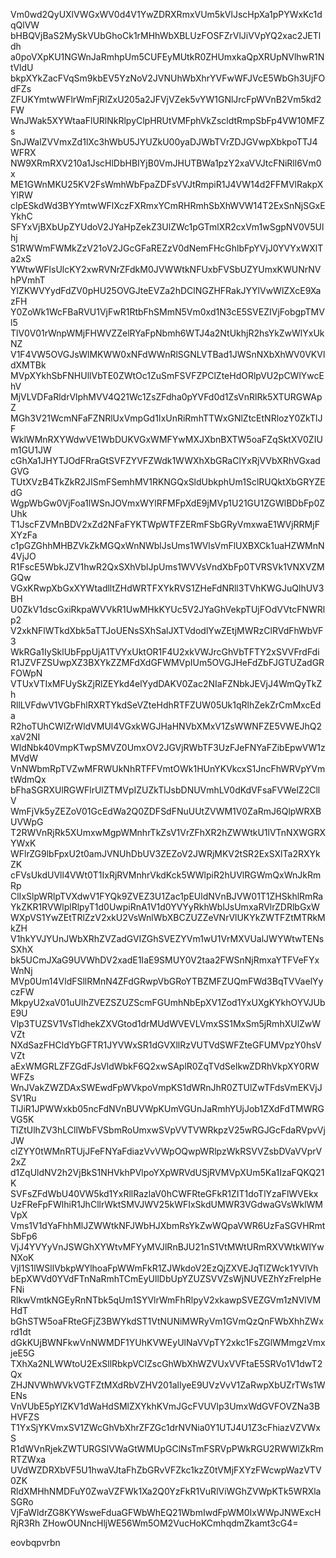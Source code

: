 Vm0wd2QyUXlVWGxWV0d4V1YwZDRXRmxVUm5kVlJscHpXa1pPYWxKc1dqQlVW
bHBQVjBaS2MySkVUbGhoCk1rMHhWbXBLUzFOSFZrVlJiVVpYQ2xac2JETldh
a0poVXpKU1NGWnJaRmhpUm5CUFEyMUtkR0ZHUmxkaQpXRUpNVlhwR1NtVldU
bkpXYkZacFVqSm9kbEV5YzNoV2JVNUhWbXhrYVFwWFJVcE5WbGh3UjFOdFZs
ZFUKYmtwWFlrWmFjRlZxU205a2JFVjVZek5vYW1GNlJrcFpWVnB2Vm5kd2FW
WnJWak5XYWtaaFlURlNkRlpyClpHRUtVMFphVkZscldtRmpSbFp4VW10MFZs
SnJWalZVVmxZd1lXc3hWbU5JYUZkU00yaDJWbTVrZDJGVwpXbkpoTTJ4WFRX
NW9XRmRXV210a1JscHlDbHBIYjB0VmJHUTBWa1pzY2xaVVJtcFNiRll6Vm0x
ME1GWnMKU25KV2FsWmhWbFpaZDFsVVJtRmpiR1J4VW14d2FFMVlRakpXYlRW
clpESkdWd3BYYmtwWFlXczFXRmxYCmRHRmhSbXhWVW14T2ExSnNjSGxEYkhC
SFYxVjBXbUpZYUdoV2JYaHpZekZ3UlZWc1pGTmlXR2cxVm1wSgpNV0V5Ulhj
S1RWWmFWMkZzV21oV2JGcGFaREZzV0dNemFHcGhlbFpYVjJ0YVYxWXlTa2xS
YWtwWFlsUlcKY2xwRVNrZFdkM0JVWWtkNFUxbFVSbUZYUmxKWUNrNVhPVmhT
YlZKWVYydFdZV0pHU25OVGJteEVZa2hDClNGZHFRakJYYlVwWlZXcE9XazFH
Y0ZoWk1WcFBaRVU1VjFwR1RtbFhSMmN5Vm0xd1N3cE5SVEZIVjFobgpTMVl5
TlV0V01rWnpWMjFHWVZZelRYaFpNbmh6WTJ4a2NtUkhjR2hsYkZwWlYxUkNZ
V1F4VW5OVGJsWlMKWW0xNFdWWnRlSGNLVTBad1JWSnNXbXhWV0VKVldXMTBk
MVpXYkhSbFNHUllVbTE0ZWtOc1ZuSmFSVFZPClZteHdORlpVU2pCWlYwcEhV
MjVLVDFaRldrVlphMVV4Q21Wc1ZsZFdha0pYVFd0d1ZsVnRlRk5XTURGWApZ
MGh3V21WcmNFaFZNRlUxVmpGd1IxUnRiRmhTTWxGNlZtcEtNRlozY0ZkTlJF
WklWMnRXYWdwVE1WbDUKVGxWMFYwMXJXbnBXTW5oaFZqSktXV0ZIUm1GU1JW
cGhXa1JHYTJOdFRraGtSVFZYVFZWdk1WWXhXbGRaClYxRjVVbXRhVGxadGVG
TUtXVzB4TkZkR2JISmFSemhMV1RKNGQxSldUbkphUm1SclRUQktXbGRYZEdG
WgpWbGw0VjFoa1lWSnJOVmxWYlRFMFpXdE9jMVp1U21GU1ZGWlBDbFp0ZUhk
T1JscFZVMnBDV2xZd2NFaFYKTWpWTFZERmFSbGRyVmxwaE1WVjRRMjFXYzFa
c1pGZGhhMHBZVkZkMGQxWnNWblJsUms1WVlsVmFlUXBXCk1uaHZWMnN4VjJO
R1FscE5WbkJZV1hwR2QxSXhVblJpUms1WVVsVndXbFp0TVRSVk1VNXVZMGQw
VGxKRwpXbGxXYWtadlltZHdWRTFXYkRVS1ZHeFdNRll3TVhKWGJuQlhUV3BH
U0ZkV1dscGxiRkpaWVVkR1UwMHkKYUc5V2JYaGhVekpTUjFOdVVtcFNWRlp2
V2xkNFlWTkdXbk5aTTJoUENsSXhSalJXTVdodlYwZEtjMWRzClRVdFhWbVF3
WkRGa1IySklUbFppUjA1TVYxUktOR1F4U2xkVWJrcGhVbTFTY2xSVVFrdFdi
R1JZVFZSUwpXZ3BXYkZZMFdXdGFWMVpIUm5OVGJHeFdZbFJGTUZadGRFOWpN
VTUxVTIxMFUySkZjRlZEYkd4elYydDAKV0Zac2NIaFZNbkJEVjJ4WmQyTkZh
RllLVFdwV1VGbFhlRXRTYkdSeVZteHdhRTFZUW05Uk1qRlhZekZrCmMxcEda
R2hoTUhCWlZrWldVMUl4VGxkWGJHaHNVbXMxV1ZsWWNFZE5VWEJhQ2xaV2NI
WldNbk40VmpKTwpSMVZ0UmxOV2JGVjRWbTF3UzFJeFNYaFZibEpwVW1zMVdW
VnNWbmRpTVZwMFRWUkNhRTFFVmtOWk1HUnYKVkcxS1JncFhWRVpYVmtWdmQx
bFhaSGRXUlRGWFlrUlZTMVpIZUZkTlJsbDNUVmhLV0dKdVFsaFVWelZ2CllV
WmFjVk5yZEZoV01GcEdWa2Q0ZDFSdFNuUUtZVWM1V0ZaRmJ6QlpWRXBUVWpG
T2RWVnRjRk5XUmxwMgpWMnhrTkZsV1VrZFhXR2hZWWtkU1lVTnNXWGRXYWxK
WFlrZG9lbFpxU2t0amJVNUhDbUV3ZEZoV2JWRjMKV2tSR2ExSXlTa2RXYkZK
cFVsUkdUVll4VWt0T1IxRjRVMnhrVkdKck5WWlpiR2hUVlRGWmQxWnJkRmRp
ClIxSlpWRlpTVXdwV1FYQk9ZVEZ3U1Zac1pEUldNVnBJVW01T1ZHSkhlRmRa
YkZKR1RVWlplRlpyT1d0UwpiRnA1V1d0YVYyRkhWblJsUmxaRVlrZDRlbGxW
WXpVS1YwZEtTRlZzV2xkU2VsWnlWbXBCZUZZeVNrVlUKYkZWTFZtMTRkMkZH
V1hkYVJYUnJWbXRhZVZadGVIZGhSVEZYVm1wU1VrMXVUalJWYWtwTENsSXhX
bk5UCmJXaG9UVWhDV2xadE1IaE9SMUY0V2taa2FWSnNjRmxaYTFVeFYxWnNj
MVp0Um14VldFSllRMnN4ZFdGRwpVbGRoYTBZMFZUQmFWd3BqTVVaelYyczFW
MkpyU2xaV01uUlhZVEZSZUZScmFGUmhNbEpXV1Zod1YxUXgKYkhOYVJUbE9U
Vlp3TUZSV1VsTldhekZXVGtod1drMUdWVEVLVmxSS1MxSm5jRmhXUlZwWVZt
NXdSazFHCldYbGFTR1JYVWxSR1dGVXllRzVUTVdSWFZteGFUMVpzY0hsVVZt
aExWMGRLZFZGdFJsVldWbkF6Q2xwSAplR0ZqTVdSelkwZDRhVkpXY0RWWFZs
WnJVakZWZDAxSWEwdFpWVkpoVmpKS1dWRnJhR0ZTUlZwTFdsVmEKVjJSV1Ru
TlJiR1JPWWxkb05ncFdNVnBUVWpKUmVGUnJaRmhYUjJob1ZXdFdTMWRGVG5K
TlZtUlhZV3hLCllWbFVSbmRoUmxwSVpVVTVWRkpzV25wRGJGcFdaRVpvVjJW
clZYY0tWMnRTUjJFeFNYaFdiazVvVWpOQwpWRlpzWkRSVVZsbDVaVVprV2xZ
d1ZqUldNV2h2VjBkS1NHVkhPVlpoYXpWRVdUSjRVMVpXUm5Ka1IzaFQKQ21K
SVFsZFdWbU40VW5kd1YxRllRazlaV0hCWFRteGFkR1ZIT1doTlYzaFlWVEkx
UzFReFpFWlhiR1JhCllrWktSMVJWV25kWFIxSkdUMWR3VGdwaGVsWklWMVpX
Vms1V1dYaFhhMlJZWWtkNFJWbHJXbmRsYkZwWQpaVWR6UzFaSGVHRmtSbFp6
VjJ4YVYyVnJSWGhXYWtvMFYyMVJlRnBJU21nS1VtMWtURmRXVWtkWlYwNXoK
VjI1S1lWSllVbkpWYlhoaFpWWmFkR1ZJWkdoV2EzQjZXVEJqTlZWck1YVlVh
bEpXWVd0YVdFTnNaRmhTCmEyUllDbUpYZUZSVVZsWjNUVEZhYzFrelpHeFNi
RlkwVmtkNGEyRnNTbk5qUm1SYVlrWmFhRlpyV2xkawpSVEZGVm1zNVlVMHdT
bGhSTW5oaFRteGFjZ3BWYkdST1VtNUNiMWRyVm1GVmQzQnFWbXhhZWxrd1dt
dGkKUjBWNFkwVnNWMDF1YUhKVWEyUlNaVVpTY2xkc1FsZGlWMmgzVmxjeE5G
TXhXa2NLWWtoU2ExSllRbkpVClZscGhWbXhWZVUxVVFtaE5SRVo1V1dwT2Qx
ZHJNVWhWVkVGTFZtMXdRbVZHV201alIyeE9UVzVvV1ZaRwpXbUZrTWs1WENs
VnVUbE5pYlZKV1dWaHdSMlZXYkhKVmJGcFVUVlp3UmxWdGVFOVZNa3BHVFZS
T1YxSjYKVmxSV1ZWcGhVbXhrZFZGc1drNVNia0Y1UTJ4U1Z3cFhiazVZVWxS
R1dWVnRjekZWTURGSlVWaGtWMUpGClNsTmFSRVpPWkRGU2RWWlZkRmRTZWxa
UVdWZDRXbVF5U1hwaVJtaFhZbGRvVFZkc1kzZ0tVMjFXYzFWcwpWazVTV0ZK
RldXMHhNMDFuY0ZwaVZFWk1Xa2Q0YzFkR1VuRlViWGhZVWpKTk5WRXlaSGRo
VjFaWldrZG8KYWsweFduaGFWbWhEQ21WbmIwdFpWM0IxWWpJNWExcHRjR3Rh
ZHowOUNncHljWE56Wm5OM2VucHoKCmhqdmZkamt3cG4=

eovbqpvrbn